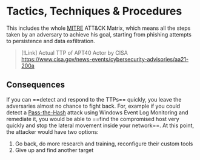 # Tactics, Techniques & Procedures

This includes the whole [MITRE](https://attack.mitre.org/) ATT&CK Matrix, which means all the steps taken by an adversary to achieve his goal, starting from phishing attempts to persistence and data exfiltration.

> [!Link] Actual TTP of APT40 Actor by CISA
> https://www.cisa.gov/news-events/cybersecurity-advisories/aa21-200a

## Consequences

If you can ==detect and respond to the TTPs== quickly, you leave the adversaries almost no chance to fight back. For, example if you could detect a [Pass-the-Hash](https://www.beyondtrust.com/resources/glossary/pass-the-hash-pth-attack) attack using Windows Event Log Monitoring and remediate it, you would be able to ==find the compromised host very quickly and stop the lateral movement inside your network==. At this point, the attacker would have two options:

1. Go back, do more research and training, reconfigure their custom tools
2. Give up and find another target